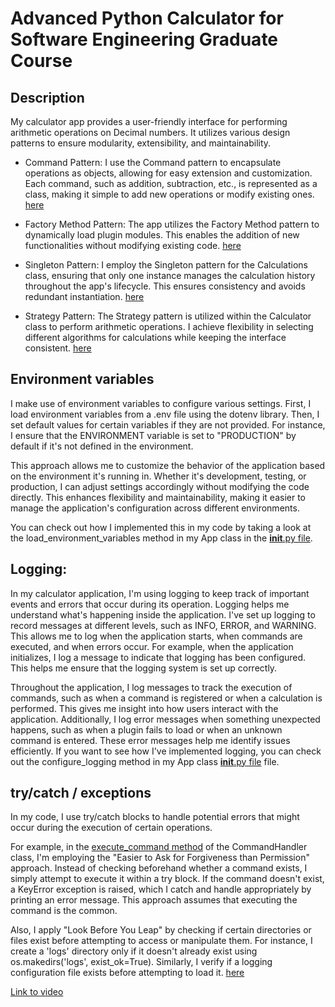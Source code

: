 # Advanced Python Calculator for Software Engineering Graduate Course

## Description

My calculator app provides a user-friendly interface for performing arithmetic operations on Decimal numbers. It utilizes various design patterns to ensure modularity, extensibility, and maintainability.

- Command Pattern: I use the Command pattern to encapsulate operations as objects, allowing for easy extension and customization. Each command, such as addition, subtraction, etc., is represented as a class, making it simple to add new operations or modify existing ones. [here](https://refactoring.guru/design-patterns/command)

- Factory Method Pattern: The app utilizes the Factory Method pattern to dynamically load plugin modules. This enables the addition of new functionalities without modifying existing code. [here](https://refactoring.guru/design-patterns/factory-method)

- Singleton Pattern: I employ the Singleton pattern for the Calculations class, ensuring that only one instance manages the calculation history throughout the app's lifecycle. This ensures consistency and avoids redundant instantiation. [here](https://refactoring.guru/design-patterns/singleton)

- Strategy Pattern: The Strategy pattern is utilized within the Calculator class to perform arithmetic operations. I achieve flexibility in selecting different algorithms for calculations while keeping the interface consistent. [here](https://refactoring.guru/design-patterns/strategy)

## Environment variables

I make use of environment variables to configure various settings. First, I load environment variables from a .env file using the dotenv library. Then, I set default values for certain variables if they are not provided. For instance, I ensure that the ENVIRONMENT variable is set to "PRODUCTION" by default if it's not defined in the environment.

This approach allows me to customize the behavior of the application based on the environment it's running in. Whether it's development, testing, or production, I can adjust settings accordingly without modifying the code directly. This enhances flexibility and maintainability, making it easier to manage the application's configuration across different environments.

You can check out how I implemented this in my code by taking a look at the load_environment_variables method in my App class in the [__init__.py file](https://github.com/gvr1220/IS219-002-Midterm/blob/main/app/__init__.py).

## Logging:

In my calculator application, I'm using logging to keep track of important events and errors that occur during its operation. Logging helps me understand what's happening inside the application. I've set up logging to record messages at different levels, such as INFO, ERROR, and WARNING. This allows me to log when the application starts, when commands are executed, and when errors occur. For example, when the application initializes, I log a message to indicate that logging has been configured. This helps me ensure that the logging system is set up correctly.

Throughout the application, I log messages to track the execution of commands, such as when a command is registered or when a calculation is performed. This gives me insight into how users interact with the application. Additionally, I log error messages when something unexpected happens, such as when a plugin fails to load or when an unknown command is entered. These error messages help me identify issues efficiently. If you want to see how I've implemented logging, you can check out the configure_logging method in my App class 
[__init__.py file](https://github.com/gvr1220/IS219-002-Midterm/blob/main/app/__init__.py) file.

## try/catch / exceptions


In my code, I use try/catch blocks to handle potential errors that might occur during the execution of certain operations.

For example, in the [execute_command method](https://github.com/gvr1220/IS219-002-Midterm/blob/main/app/commands/__init__.py) of the CommandHandler class, I'm employing the "Easier to Ask for Forgiveness than Permission" approach. Instead of checking beforehand whether a command exists, I simply attempt to execute it within a try block. If the command doesn't exist, a KeyError exception is raised, which I catch and handle appropriately by printing an error message. This approach assumes that executing the command is the common. 

Also, I apply "Look Before You Leap" by checking if certain directories or files exist before attempting to access or manipulate them. For instance, I create a 'logs' directory only if it doesn't already exist using os.makedirs('logs', exist_ok=True). Similarly, I verify if a logging configuration file exists before attempting to load it. [here](https://github.com/gvr1220/IS219-002-Midterm/blob/main/app/__init__.py)

[Link to video](https://drive.google.com/file/d/1ACcXsg1D96BmFDP5-THVxBoLN5201_/view?usp=sharing)

